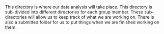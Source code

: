 This directory is where our data analysis will take place. This directory is sub-divided into different directories for each group member. These sub-directories will allow us to keep track of what we are working on. There is also a submitted folder for us to put things when we are finished working on them. 